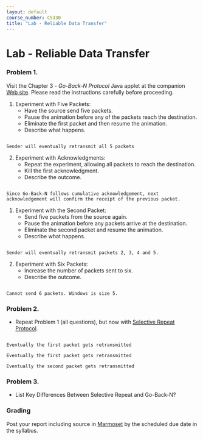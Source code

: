 ```yaml
---
layout: default
course_number: CS330
title: "Lab - Reliable Data Transfer"
---
```


# Lab - Reliable Data Transfer   

###  Problem 1.
Visit the Chapter 3 - _Go-Back-N Protocol_ Java applet at the companion [Web site](https://media.pearsoncmg.com/ph/esm/ecs_kurose_compnetwork_8/cw/content/interactiveanimations/go-back-n-protocol/index.html). Please read the instructions carefully before proceeding. 

1. Experiment with Five Packets:
   - Have the source send five packets.
   - Pause the animation before any of the packets reach the destination.
   - Eliminate the first packet and then resume the animation.
   - Describe what happens.
<code>
Sender will eventually retransmit all 5 packets 
</code>

2. Experiment with Acknowledgments:
   - Repeat the experiment, allowing all packets to reach the destination.
   - Kill the first acknowledgment.
   - Describe the outcome.
<code>
Since Go-Back-N follows cumulative acknowledgement, next acknowledgement will confirm the receipt of the previous packet.
</code>

1. Experiment with the Second Packet:
   - Send five packets from the source again.
   - Pause the animation before any packets arrive at the destination.
   - Eliminate the second packet and resume the animation.
   - Describe what happens.
<code>
Sender will eventually retransmit packets 2, 3, 4 and 5.
</code>

2. Experiment with Six Packets:
   - Increase the number of packets sent to six.
   - Describe the outcome.

<code>
Cannot send 6 packets. Windows is size 5. 
</code>

### Problem 2.
- Repeat Problem 1 (all questions), but now with [Selective Repeat Protocol](https://media.pearsoncmg.com/ph/esm/ecs_kurose_compnetwork_8/cw/content/interactiveanimations/selective-repeat-protocol/index.html).

<code> 
Eventually the first packet gets retransmitted
</code>

<code> 
Eventually the first packet gets retransmitted
</code>

<code> 
Eventually the second packet gets retransmitted
</code>

### Problem 3.
- List Key Differences Between Selective Repeat and Go-Back-N?

### Grading
Post your report including source in [Marmoset](https://cs.ycp.edu/marmoset) by the scheduled due date in the syllabus.
